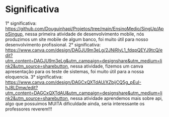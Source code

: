 # Significativa
1° significativa: https://github.com/Douguinhapi/Projetos/tree/main/EnsinoMedio/SingUp/AppSingup, nessa primeira atividade de desenvolvimento mobile, nós produzimos um site mobile de algum banco, foi muito útil para nosso desenvolvimento profissional.
2° significativa: https://www.canva.com/design/DAGJU9m3eLg/2JNiRlyL1_fdqpQEYJ9tcQ/edit?utm_content=DAGJU9m3eLg&utm_campaign=designshare&utm_medium=link2&utm_source=sharebutton, nessa atividade, fizemos um canva apresentação para os teste de sistemas, foi muito útil para a nossa eloquencia.
3° significativa: https://www.canva.com/design/DAGCxQXTdAU/XZbijCQ5g_pEuI-hJ8LDmw/edit?utm_content=DAGCxQXTdAU&utm_campaign=designshare&utm_medium=link2&utm_source=sharebutton, nessa atividade aprendemos mais sobre api, algo que possuimos MUITA dificuldade ainda, seria interessante os professores reverem!!!